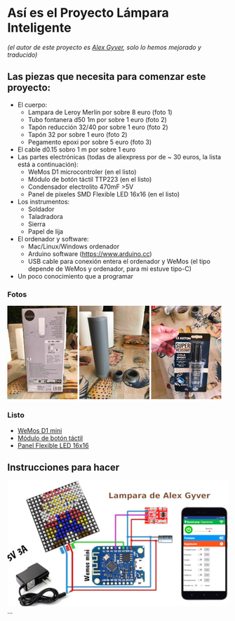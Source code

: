 # Así es el Proyecto Lámpara Inteligente
*(el autor de este proyecto es [Alex Gyver](https://alexgyver.ru), solo lo hemos mejorado y traducido)*


## Las piezas que necesita para comenzar este proyecto:
  - El cuerpo:
    - Lampara de Leroy Merlin por sobre 8 euro (foto 1)
    - Tubo fontanera d50 1m por sobre 1 euro (foto 2)
    - Tapón reducción 32/40 por sobre 1 euro (foto 2)
    - Tapón 32 por sobre 1 euro (foto 2)
    - Pegamento epoxi por sobre 5 euro (foto 3)
  - El cable d0.15 sobro 1 m por sobre 1 euro
  - Las partes electrónicas (todas de aliexpress por de ~ 30 euros, la lista está a continuación):
    - WeMos D1 microcontroler (en el listo)
    - Módulo de botón táctil TTP223 (en el listo)
    - Condensador electrolito 470mF >5V 
    - Panel de pixeles SMD Flexible LED 16x16 (en el listo)
  - Los instrumentos:
    - Soldador
    - Taladradora
    - Sierra
    - Papel de lija
  - El ordenador y software:
    - Mac/Linux/Windows ordenador
    - Arduino software (https://www.arduino.cc)
    - USB cable para conexión entera el ordenador y WeMos (el tipo depende de WeMos y ordenador, para mi estuve tipo-C)
  - Un poco conocimiento que a programar

### Fotos
<img src="assets/1.jpg" width=160/>
<img src="assets/2.jpg" width=160/>
<img src="assets/3.jpg" width=160/>


### Listo
- [WeMos D1 mini](https://www.aliexpress.com/item/32831353752.html?spm=a2g0o.productlist.0.0.44ff2f11lVnfWd&algo_pvid=5b1578a4-7c16-4752-9952-12276110f34a&aem_p4p_detail=2022102107022213559363347472640000346956&algo_exp_id=5b1578a4-7c16-4752-9952-12276110f34a-1&pdp_ext_f=%7B%22sku_id%22%3A%2210000014440741148%22%7D&pdp_npi=2%40dis%21EUR%212.03%212.03%21%21%211.4%21%21%402100bddd16663609425045245ed45e%2110000014440741148%21sea&curPageLogUid=HrLIq9Tt94nc&ad_pvid=2022102107022213559363347472640000346956_2)
- [Módulo de botón táctil](https://www.google.com/url?sa=i&url=https%3A%2F%2Fes.aliexpress.com%2Fitem%2F32451378348.html&psig=AOvVaw0UCYNq85LD1kwoZ-cMa5-p&ust=1666447228505000&source=images&cd=vfe&ved=0CAsQjhxqFwoTCMiQme298foCFQAAAAAdAAAAABAD)
- [Panel Flexible LED 16x16](https://es.aliexpress.com/item/4001296811800.html?spm=a2g0o.productlist.0.0.3a4a48e1OEemMw&algo_pvid=120d284c-58f2-461f-98eb-5338ce6c5c8d&aem_p4p_detail=202210210711183322077928090700000385960&algo_exp_id=120d284c-58f2-461f-98eb-5338ce6c5c8d-0&pdp_ext_f=%7B%22sku_id%22%3A%2212000025670401046%22%7D&pdp_npi=2%40dis%21EUR%2118.41%2113.25%21%21%21%21%21%402100bb4916663614781596711ea65f%2112000025670401046%21sea&curPageLogUid=Q8zcLSwHntl0&ad_pvid=202210210711183322077928090700000385960_1)

## Instrucciones para hacer


<img src="assets/4.jpg" width=528/>
...
